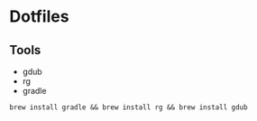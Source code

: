 # Dotfiles

## Tools
- gdub
- rg
- gradle

```
brew install gradle && brew install rg && brew install gdub
```
